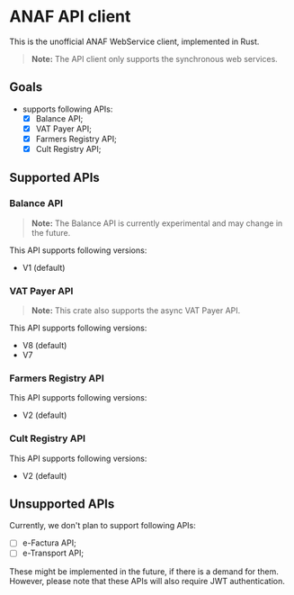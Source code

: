 # ANAF API client

This is the unofficial ANAF WebService client, implemented in Rust.

> **Note:** The API client only supports the synchronous web services.

## Goals
- supports following APIs:
  - [x] Balance API;
  - [x] VAT Payer API;
  - [x] Farmers Registry API;
  - [x] Cult Registry API;

## Supported APIs

### Balance API

> **Note:** The Balance API is currently experimental and may change in the future.

This API supports following versions:
- V1 (default)


### VAT Payer API

> **Note:** This crate also supports the async VAT Payer API.

This API supports following versions:
- V8 (default)
- V7


### Farmers Registry API

This API supports following versions:
- V2 (default)

### Cult Registry API

This API supports following versions:
- V2 (default)

## Unsupported APIs

Currently, we don't plan to support following APIs:
- [ ] e-Factura API;
- [ ] e-Transport API;

These might be implemented in the future, if there is a demand for them. However, please note that these APIs will also require JWT authentication.
